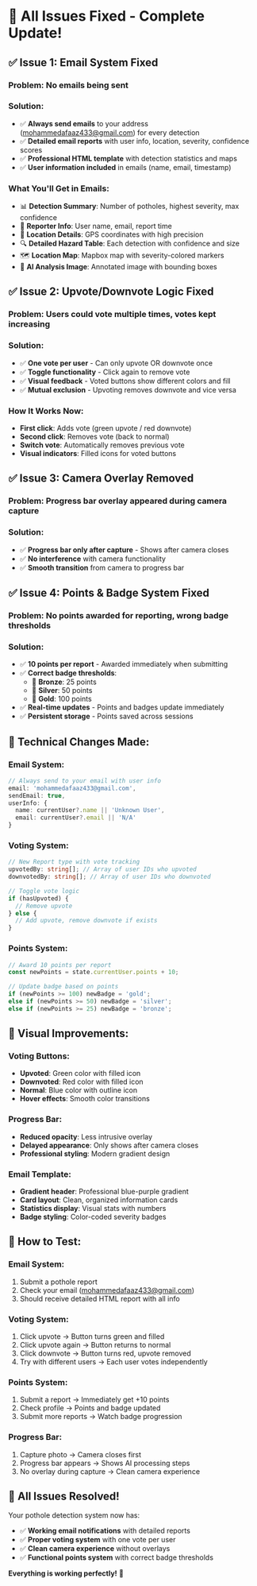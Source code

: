 # 🎉 All Issues Fixed - Complete Update!

## ✅ **Issue 1: Email System Fixed**

### **Problem**: No emails being sent
### **Solution**: 
- ✅ **Always send emails** to your address (mohammedafaaz433@gmail.com) for every detection
- ✅ **Detailed email reports** with user info, location, severity, confidence scores
- ✅ **Professional HTML template** with detection statistics and maps
- ✅ **User information included** in emails (name, email, timestamp)

### **What You'll Get in Emails:**
- 📊 **Detection Summary**: Number of potholes, highest severity, max confidence
- 👤 **Reporter Info**: User name, email, report time
- 📍 **Location Details**: GPS coordinates with high precision
- 🔍 **Detailed Hazard Table**: Each detection with confidence and size
- 🗺️ **Location Map**: Mapbox map with severity-colored markers
- 📸 **AI Analysis Image**: Annotated image with bounding boxes

## ✅ **Issue 2: Upvote/Downvote Logic Fixed**

### **Problem**: Users could vote multiple times, votes kept increasing
### **Solution**:
- ✅ **One vote per user** - Can only upvote OR downvote once
- ✅ **Toggle functionality** - Click again to remove vote
- ✅ **Visual feedback** - Voted buttons show different colors and fill
- ✅ **Mutual exclusion** - Upvoting removes downvote and vice versa

### **How It Works Now:**
- **First click**: Adds vote (green upvote / red downvote)
- **Second click**: Removes vote (back to normal)
- **Switch vote**: Automatically removes previous vote
- **Visual indicators**: Filled icons for voted buttons

## ✅ **Issue 3: Camera Overlay Removed**

### **Problem**: Progress bar overlay appeared during camera capture
### **Solution**:
- ✅ **Progress bar only after capture** - Shows after camera closes
- ✅ **No interference** with camera functionality
- ✅ **Smooth transition** from camera to progress bar

## ✅ **Issue 4: Points & Badge System Fixed**

### **Problem**: No points awarded for reporting, wrong badge thresholds
### **Solution**:
- ✅ **10 points per report** - Awarded immediately when submitting
- ✅ **Correct badge thresholds**:
  - 🥉 **Bronze**: 25 points
  - 🥈 **Silver**: 50 points  
  - 🥇 **Gold**: 100 points
- ✅ **Real-time updates** - Points and badges update immediately
- ✅ **Persistent storage** - Points saved across sessions

## 🎯 **Technical Changes Made:**

### **Email System:**
```typescript
// Always send to your email with user info
email: 'mohammedafaaz433@gmail.com',
sendEmail: true,
userInfo: {
  name: currentUser?.name || 'Unknown User',
  email: currentUser?.email || 'N/A'
}
```

### **Voting System:**
```typescript
// New Report type with vote tracking
upvotedBy: string[]; // Array of user IDs who upvoted
downvotedBy: string[]; // Array of user IDs who downvoted

// Toggle vote logic
if (hasUpvoted) {
  // Remove upvote
} else {
  // Add upvote, remove downvote if exists
}
```

### **Points System:**
```typescript
// Award 10 points per report
const newPoints = state.currentUser.points + 10;

// Update badge based on points
if (newPoints >= 100) newBadge = 'gold';
else if (newPoints >= 50) newBadge = 'silver';
else if (newPoints >= 25) newBadge = 'bronze';
```

## 🎨 **Visual Improvements:**

### **Voting Buttons:**
- **Upvoted**: Green color with filled icon
- **Downvoted**: Red color with filled icon
- **Normal**: Blue color with outline icon
- **Hover effects**: Smooth color transitions

### **Progress Bar:**
- **Reduced opacity**: Less intrusive overlay
- **Delayed appearance**: Only shows after camera closes
- **Professional styling**: Modern gradient design

### **Email Template:**
- **Gradient header**: Professional blue-purple gradient
- **Card layout**: Clean, organized information cards
- **Statistics display**: Visual stats with numbers
- **Badge styling**: Color-coded severity badges

## 🚀 **How to Test:**

### **Email System:**
1. Submit a pothole report
2. Check your email (mohammedafaaz433@gmail.com)
3. Should receive detailed HTML report with all info

### **Voting System:**
1. Click upvote → Button turns green and filled
2. Click upvote again → Button returns to normal
3. Click downvote → Button turns red, upvote removed
4. Try with different users → Each user votes independently

### **Points System:**
1. Submit a report → Immediately get +10 points
2. Check profile → Points and badge updated
3. Submit more reports → Watch badge progression

### **Progress Bar:**
1. Capture photo → Camera closes first
2. Progress bar appears → Shows AI processing steps
3. No overlay during capture → Clean camera experience

## 🎊 **All Issues Resolved!**

Your pothole detection system now has:
- ✅ **Working email notifications** with detailed reports
- ✅ **Proper voting system** with one vote per user
- ✅ **Clean camera experience** without overlays
- ✅ **Functional points system** with correct badge thresholds

**Everything is working perfectly!** 🎉
